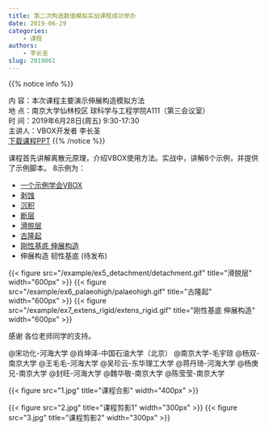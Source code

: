 ```yaml
---
title: 第二次构造数值模拟实战课程成功举办
date: 2019-06-29
categories:
    - 课程
authors:
    - 李长圣
slug: 2019061
---
```


{{% notice info %}}
  
内  容：本次课程主要演示伸展构造模拟方法  
地  点：南京大学仙林校区 球科学与工程学院A111（第三会议室）  
时  间：2019年6月28日(周五) 9:30-17:30  
主讲人：VBOX开发者 李长圣   
[下载课程PPT](class2_20190628.pdf)
{{% /notice %}}



课程首先讲解离散元原理，介绍VBOX使用方法。实战中，讲解8个示例，并提供了示例脚本。
8示例为：

- [一个示例学会VBOX](/example/push/) 
- [剥蚀](/example/syn_erosion/) 
- [沉积](/example/syn_sedimentaion/) 
- [断层](/example/pre_struct/) 
- [滑脱层](/example/ex5_detachment/) 
- [古隆起](/example/ex6_palaeohigh/) 
- [刚性基底 伸展构造](/example/ex7_extens_rigid/)
- 伸展构造 韧性基底 (待发布)

{{< figure src="/example/ex5_detachment/detachment.gif" title="滑脱层" width="600px" >}}
{{< figure src="/example/ex6_palaeohigh/palaeohigh.gif" title="古隆起" width="600px" >}}
{{< figure src="/example/ex7_extens_rigid/extens_rigid.gif" title="刚性基底 伸展构造" width="600px" >}}

感谢 各位老师同学的支持。

@宋功化-河海大学  @肖坤泽-中国石油大学（北京） @南京大学-毛宇琼 @杨双-南京大学  @王毛毛-河海大学 @吴珍云-东华理工大学 @蒋丹琦-河海大学 @杨庚兄-南京大学 @封旺-河海大学  @魏华敬-南京大学 @陈莹莹-南京大学   

{{< figure src="1.jpg" title="课程合影" width="400px"  >}}

{{< figure src="2.jpg" title="课程剪影1" width="300px"  >}}
{{< figure src="3.jpg" title="课程剪影2" width="300px"  >}}




